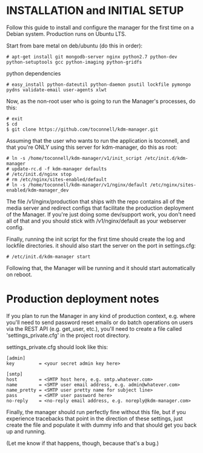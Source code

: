 #   INSTALLATION and INITIAL SETUP  #
Follow this guide to install and configure the manager for the first time on a
Debian system. Production runs on Ubuntu LTS.  

Start from bare metal on deb/ubuntu (do this in order):

    # apt-get install git mongodb-server nginx python2.7 python-dev python-setuptools gcc python-imaging python-gridfs  


python dependencies

    # easy_install python-dateutil python-daemon psutil lockfile pymongo pydns validate-email user-agents xlwt

Now, as the non-root user who is going to run the Manager's processes, do this:

    # exit
    $ cd
    $ git clone https://github.com/toconnell/kdm-manager.git 

Assuming that the user who wants to run the application is toconnell, and that 
you're ONLY using this server for kdm-manager, do this as root:

    # ln -s /home/toconnell/kdm-manager/v1/init_script /etc/init.d/kdm-manager  
    # update-rc.d -f kdm-manager defaults  
    # /etc/init.d/nginx stop
    # rm /etc/nginx/sites-enabled/default
    # ln -s /home/toconnell/kdm-manager/v1/nginx/default /etc/nginx/sites-enabled/kdm-manager_dev

The file /v1/nginx/production that ships with the repo contains all of the 
media server and redirect configs that facilitate the production deployment of
the Manager. If you're just doing some dev/support work, you don't need all of
that and you should stick with /v1/nginx/default as your webserver config.

Finally, running the init script for the first time should create the log and lockfile
directories. it should also start the server on the port in settings.cfg:

    # /etc/init.d/kdm-manager start  


Following that, the Manager will be running and it should start automatically on
reboot.


#   Production deployment notes    #
If you plan to run the Manager in any kind of production context, e.g. where
you'll need to send password reset emails or do batch operations on users via the
REST API (e.g. get_user, etc.), you'll need to create a file called 
'settings_private.cfg' in the project root directory.

settings_private.cfg should look like this:

    [admin]
    key         = <your secret admin key here>

    [smtp]
    host        = <SMTP host here, e.g. smtp.whatever.com>
    name        = <SMTP user email address, e.g. admin@whatever.com>
    name_pretty = <SMTP user pretty name for subject line>
    pass        = <SMTP user password here>
    no-reply    = <no-reply email address, e.g. noreply@kdm-manager.com>

Finally, the manager should run perfectly fine without this file, but if you
experience tracebacks that point in the direction of these settings, just create
the file and populate it with dummy info and that should get you back up and
running.

(Let me know if that happens, though, because that's a bug.)

